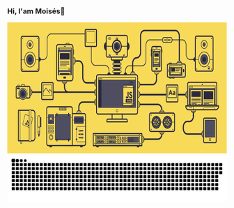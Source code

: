 ### Hi, I'am Moisés👋
<a href=#><img src="header.gif" width="100%" height="300px"></a>
<a href=#><img src="contributions.svg"></a>
